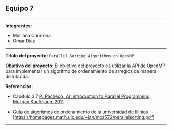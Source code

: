 ## Equipo 7


---

**Integrantes:**

  - Mariana Carmona
  - Omar Díaz

---

**Título del proyecto:** `Parallel Sorting Algorithms on OpenMP`

**Objetivo del proyecto:** El objetivo del proyecto es utilizar la API de OpenMP para implementar un algoritmo de ordenamiento de arreglos de manera distribuida.

**Referencias:**

* Capítulo 3.7 [P. Pacheco, An introduction to Parallel Programming, Morgan Kaufmann, 2011](https://www.dc.uba.ar/materias/escuela-complutense/2012/pacheco2011)

* Guía de algoritmos de ordenamiento de la universidad de Illinios [https://homepages.math.uic.edu/~jan/mcs572/parallelsorting.pdf]

---
